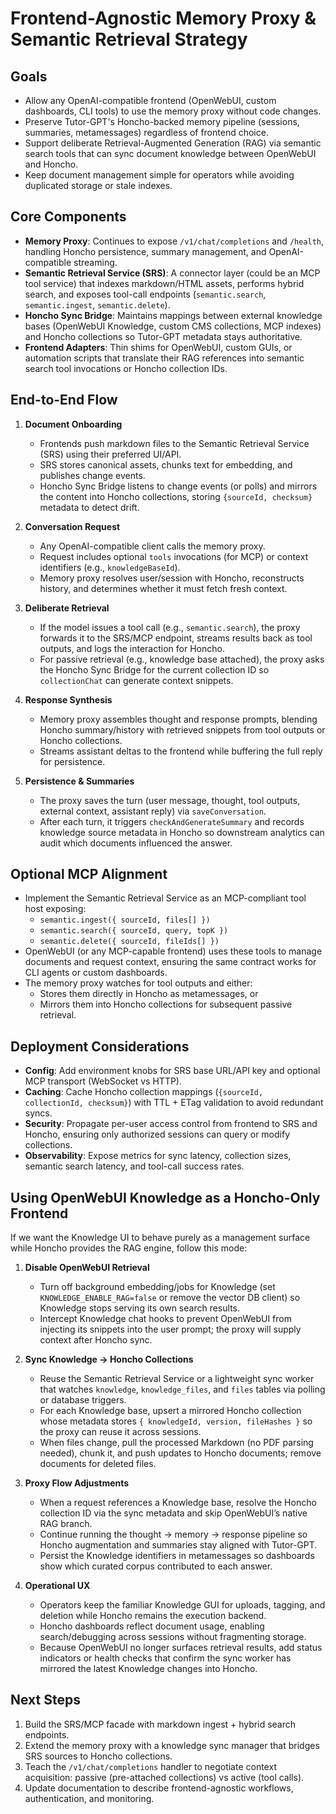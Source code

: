 # Frontend-Agnostic Memory Proxy & Semantic Retrieval Strategy

## Goals
- Allow any OpenAI-compatible frontend (OpenWebUI, custom dashboards, CLI tools) to use the memory proxy without code changes.
- Preserve Tutor-GPT's Honcho-backed memory pipeline (sessions, summaries, metamessages) regardless of frontend choice.
- Support deliberate Retrieval-Augmented Generation (RAG) via semantic search tools that can sync document knowledge between OpenWebUI and Honcho.
- Keep document management simple for operators while avoiding duplicated storage or stale indexes.

## Core Components
- **Memory Proxy**: Continues to expose `/v1/chat/completions` and `/health`, handling Honcho persistence, summary management, and OpenAI-compatible streaming.
- **Semantic Retrieval Service (SRS)**: A connector layer (could be an MCP tool service) that indexes markdown/HTML assets, performs hybrid search, and exposes tool-call endpoints (`semantic.search`, `semantic.ingest`, `semantic.delete`).
- **Honcho Sync Bridge**: Maintains mappings between external knowledge bases (OpenWebUI Knowledge, custom CMS collections, MCP indexes) and Honcho collections so Tutor-GPT metadata stays authoritative.
- **Frontend Adapters**: Thin shims for OpenWebUI, custom GUIs, or automation scripts that translate their RAG references into semantic search tool invocations or Honcho collection IDs.

## End-to-End Flow
1. **Document Onboarding**
   - Frontends push markdown files to the Semantic Retrieval Service (SRS) using their preferred UI/API.
   - SRS stores canonical assets, chunks text for embedding, and publishes change events.
   - Honcho Sync Bridge listens to change events (or polls) and mirrors the content into Honcho collections, storing `{sourceId, checksum}` metadata to detect drift.

2. **Conversation Request**
   - Any OpenAI-compatible client calls the memory proxy.
   - Request includes optional `tools` invocations (for MCP) or context identifiers (e.g., `knowledgeBaseId`).
   - Memory proxy resolves user/session with Honcho, reconstructs history, and determines whether it must fetch fresh context.

3. **Deliberate Retrieval**
   - If the model issues a tool call (e.g., `semantic.search`), the proxy forwards it to the SRS/MCP endpoint, streams results back as tool outputs, and logs the interaction for Honcho.
   - For passive retrieval (e.g., knowledge base attached), the proxy asks the Honcho Sync Bridge for the current collection ID so `collectionChat` can generate context snippets.

4. **Response Synthesis**
   - Memory proxy assembles thought and response prompts, blending Honcho summary/history with retrieved snippets from tool outputs or Honcho collections.
   - Streams assistant deltas to the frontend while buffering the full reply for persistence.

5. **Persistence & Summaries**
   - The proxy saves the turn (user message, thought, tool outputs, external context, assistant reply) via `saveConversation`.
   - After each turn, it triggers `checkAndGenerateSummary` and records knowledge source metadata in Honcho so downstream analytics can audit which documents influenced the answer.

## Optional MCP Alignment
- Implement the Semantic Retrieval Service as an MCP-compliant tool host exposing:
  - `semantic.ingest({ sourceId, files[] })`
  - `semantic.search({ sourceId, query, topK })`
  - `semantic.delete({ sourceId, fileIds[] })`
- OpenWebUI (or any MCP-capable frontend) uses these tools to manage documents and request context, ensuring the same contract works for CLI agents or custom dashboards.
- The memory proxy watches for tool outputs and either:
  - Stores them directly in Honcho as metamessages, or
  - Mirrors them into Honcho collections for subsequent passive retrieval.

## Deployment Considerations
- **Config**: Add environment knobs for SRS base URL/API key and optional MCP transport (WebSocket vs HTTP).
- **Caching**: Cache Honcho collection mappings (`{sourceId, collectionId, checksum}`) with TTL + ETag validation to avoid redundant syncs.
- **Security**: Propagate per-user access control from frontend to SRS and Honcho, ensuring only authorized sessions can query or modify collections.
- **Observability**: Expose metrics for sync latency, collection sizes, semantic search latency, and tool-call success rates.

## Using OpenWebUI Knowledge as a Honcho-Only Frontend
If we want the Knowledge UI to behave purely as a management surface while Honcho provides the RAG engine, follow this mode:

1. **Disable OpenWebUI Retrieval**
   - Turn off background embedding/jobs for Knowledge (set `KNOWLEDGE_ENABLE_RAG=false` or remove the vector DB client) so Knowledge stops serving its own search results.
   - Intercept Knowledge chat hooks to prevent OpenWebUI from injecting its snippets into the user prompt; the proxy will supply context after Honcho sync.

2. **Sync Knowledge → Honcho Collections**
   - Reuse the Semantic Retrieval Service or a lightweight sync worker that watches `knowledge`, `knowledge_files`, and `files` tables via polling or database triggers.
   - For each Knowledge base, upsert a mirrored Honcho collection whose metadata stores `{ knowledgeId, version, fileHashes }` so the proxy can reuse it across sessions.
   - When files change, pull the processed Markdown (no PDF parsing needed), chunk it, and push updates to Honcho documents; remove documents for deleted files.

3. **Proxy Flow Adjustments**
   - When a request references a Knowledge base, resolve the Honcho collection ID via the sync metadata and skip OpenWebUI’s native RAG branch.
   - Continue running the thought → memory → response pipeline so Honcho augmentation and summaries stay aligned with Tutor-GPT.
   - Persist the Knowledge identifiers in metamessages so dashboards show which curated corpus contributed to each answer.

4. **Operational UX**
   - Operators keep the familiar Knowledge GUI for uploads, tagging, and deletion while Honcho remains the execution backend.
   - Honcho dashboards reflect document usage, enabling search/debugging across sessions without fragmenting storage.
   - Because OpenWebUI no longer surfaces retrieval results, add status indicators or health checks that confirm the sync worker has mirrored the latest Knowledge changes into Honcho.

## Next Steps
1. Build the SRS/MCP facade with markdown ingest + hybrid search endpoints.
2. Extend the memory proxy with a knowledge sync manager that bridges SRS sources to Honcho collections.
3. Teach the `/v1/chat/completions` handler to negotiate context acquisition: passive (pre-attached collections) vs active (tool calls).
4. Update documentation to describe frontend-agnostic workflows, authentication, and monitoring.
